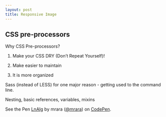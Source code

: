```yaml
---
layout: post 
title: Responsive Image
---
```


## CSS pre-processors

Why CSS Pre-processors? 

1. Make your CSS DRY (Don’t Repeat Yourself)!

2. Make easier to maintain 

3. It is more organized 

Sass (instead of LESS) for one major reason - getting used to the command line.

Nesting, basic references, variables, mixins

<p data-height="750" data-theme-id="0" data-slug-hash="LnAIg" data-default-tab="result" data-user="mrara" class='codepen'>See the Pen <a href='http://codepen.io/mrara/pen/LnAIg/'>LnAIg</a> by mrara (<a href='http://codepen.io/mrara'>@mrara</a>) on <a href='http://codepen.io'>CodePen</a>.</p>
<script async src="//codepen.io/assets/embed/ei.js"></script>
